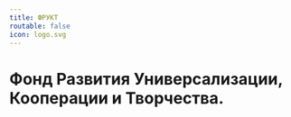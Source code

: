 ```yaml
---
title: ФРУКТ
routable: false
icon: logo.svg
---
```


# Фонд Развития Универсализации, Кооперации и Творчества.

